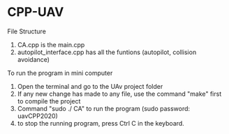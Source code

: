 # CPP-UAV
File Structure 
1. CA.cpp is the main.cpp
2. autopilot_interface.cpp has all the funtions (autopilot, collision avoidance)

To run the program in mini computer
1. Open the terminal and go to the UAv project folder
2. If any new change has made to any file, use the command "make" first to compile the project
3. Command "sudo ./ CA" to run the program (sudo password: uavCPP2020)
4. to stop the running program, press Ctrl C in the keyboard. 
